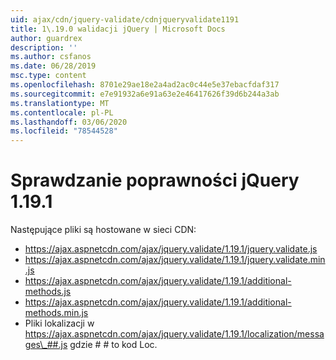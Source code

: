 ```yaml
---
uid: ajax/cdn/jquery-validate/cdnjqueryvalidate1191
title: 1\.19.0 walidacji jQuery | Microsoft Docs
author: guardrex
description: ''
ms.author: csfanos
ms.date: 06/28/2019
msc.type: content
ms.openlocfilehash: 8701e29ae18e2a4ad2ac0c44e5e37ebacfdaf317
ms.sourcegitcommit: e7e91932a6e91a63e2e46417626f39d6b244a3ab
ms.translationtype: MT
ms.contentlocale: pl-PL
ms.lasthandoff: 03/06/2020
ms.locfileid: "78544528"
---
```

# <a name="jquery-validation-1191"></a>Sprawdzanie poprawności jQuery 1.19.1

Następujące pliki są hostowane w sieci CDN:

- https://ajax.aspnetcdn.com/ajax/jquery.validate/1.19.1/jquery.validate.js
- https://ajax.aspnetcdn.com/ajax/jquery.validate/1.19.1/jquery.validate.min.js
- https://ajax.aspnetcdn.com/ajax/jquery.validate/1.19.1/additional-methods.js
- https://ajax.aspnetcdn.com/ajax/jquery.validate/1.19.1/additional-methods.min.js
- Pliki lokalizacji w https://ajax.aspnetcdn.com/ajax/jquery.validate/1.19.1/localization/messages\_##.js gdzie # # to kod Loc.
